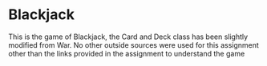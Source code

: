 # Blackjack

This is the game of Blackjack, the Card and Deck class has been slightly modified from War.
No other outside sources were used for this assignment other than the links provided in the assignment to understand the game 
